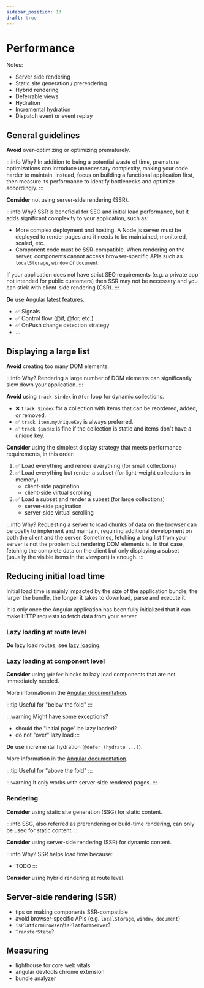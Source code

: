 ```yaml
---
sidebar_position: 13
draft: true
---
```


# Performance

Notes:
- Server side rendering
- Static site generation / prerendering
- Hybrid rendering
- Deferrable views
- Hydration
- Incremental hydration
- Dispatch event or event replay

## General guidelines

**Avoid** over-optimizing or optimizing prematurely.

:::info Why?
In addition to being a potential waste of time, premature optimizations can introduce unnecessary complexity, making your code harder to maintain. Instead, focus on building a functional application first, then measure its performance to identify bottlenecks and optimize accordingly.
:::

**Consider** not using server-side rendering (SSR).

:::info Why?
SSR is beneficial for SEO and initial load performance, but it adds significant complexity to your application, such as:
- More complex deployment and hosting. A Node.js server must be deployed to render pages and it needs to be maintained, monitored, scaled, etc.
- Component code must be SSR-compatible. When rendering on the server, components cannot access browser-specific APIs such as `localStorage`, `window` or `document`.

If your application does not have strict SEO requirements (e.g. a private app not intended for public customers) then SSR may not be necessary and you can stick with client-side rendering (CSR).
:::

**Do** use Angular latest features.
- ✅ Signals
- ✅ Control flow (@if, @for, etc.)
- ✅ OnPush change detection strategy
- ...

## Displaying a large list

**Avoid** creating too many DOM elements.

:::info Why?
Rendering a large number of DOM elements can significantly slow down your application.
:::

**Avoid** using `track $index` in `@for` loop for dynamic collections.
- ❌ `track $index` for a collection with items that can be reordered, added, or removed.
- ✅ `track item.myUniqueKey` is always preferred.
- ✅ `track $index` is fine if the collection is static and items don't have a unique key.

**Consider** using the simplest display strategy that meets performance requirements, in this order:
1. ✅ Load everything and render everything (for small collections)
2. ✅ Load everything but render a subset (for light-weight collections in memory)
    - client-side pagination
    - client-side virtual scrolling
3. ✅ Load a subset and render a subset (for large collections)
    - server-side pagination
    - server-side virtual scrolling

:::info Why?
Requesting a server to load chunks of data on the browser can be costly to implement and maintain, requiring additional development on both the client and the server. Sometimes, fetching a long list from your server is not the problem but rendering DOM elements is. In that case, fetching the complete data on the client but only displaying a subset (usually the visible items in the viewport) is enough.
:::

## Reducing initial load time

Initial load time is mainly impacted by the size of the application bundle, the larger the bundle, the longer it takes to download, parse and execute it.

It is only once the Angular application has been fully initialized that it can make HTTP requests to fetch data from your server. 


### Lazy loading at route level

**Do** lazy load routes, see [lazy loading](./routing.md#lazy-loading).

### Lazy loading at component level

**Consider** using `@defer` blocks to lazy load components that are not immediately needed.

More information in the [Angular documentation](https://angular.dev/guide/templates/defer).

:::tip
Useful for "below the fold"
:::

:::warning
Might have some exceptions?
- should the "initial page" be lazy loaded?
- do not "over" lazy load
:::

**Do** use incremental hydration (`@defer (hydrate ...)`).

More information in the [Angular documentation](https://angular.dev/guide/incremental-hydration).

:::tip
Useful for "above the fold"
:::

:::warning
It only works with server-side rendered pages.
:::

### Rendering

**Consider** using static site generation (SSG) for static content.

:::info
SSG, also referred as prerendering or build-time rendering, can only be used for static content.
:::

**Consider** using server-side rendering (SSR) for dynamic content.

:::info Why?
SSR helps load time because:
- TODO
:::

**Consider** using hybrid rendering at route level.

## Server-side rendering (SSR)

- tips on making components SSR-compatible
- avoid browser-specific APIs (e.g. `localStorage`, `window`, `document`)
- `isPlatformBrowser`/`isPlatformServer`?
- `TransferState`?

## Measuring

- lighthouse for core web vitals
- angular devtools chrome extension
- bundle analyzer
